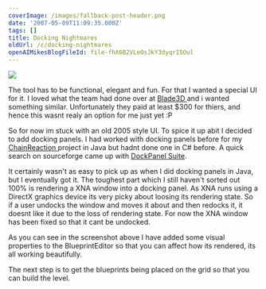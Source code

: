 ```yaml
---
coverImage: /images/fallback-post-header.png
date: '2007-05-09T11:09:35.000Z'
tags: []
title: Docking Nightmares
oldUrl: /c/docking-nightmares
openAIMikesBlogFileId: file-fhX6B2VLeOsJkY3dyqrI5Oul
---
```


![](https://www.mikecann.blog/Work/TDProject/engine04.png)

<!-- more -->

The tool has to be functional, elegant and fun. For that I wanted a special UI for it. I loved what the team had done over at [Blade3D ](https://www.blade3d.com/MediaGallery/tabid/74/Default.aspx)and i wanted something similar. Unfortunately they paid at least \$300 for thiers, and hence this wasnt realy an option for me just yet :P

So for now im stuck with an old 2005 style UI. To spice it up abit I decided to add docking panels. I had worked with docking panels before for my [ChainReaction ](https://www.mikecann.blog/?p=168)project in Java but hadnt done one in C# before. A quick search on sourceforge came up with [DockPanel Suite](https://sourceforge.net/projects/dockpanelsuite/).

It certainly wasn't as easy to pick up as when I did docking panels in Java, but I eventually got it. The toughest part which I still haven't sorted out 100% is rendering a XNA window into a docking panel. As XNA runs using a DirectX graphics device its very picky about loosing its rendering state. So if a user undocks the window and moves it about and then redocks it, it doesnt like it due to the loss of rendering state. For now the XNA window has been fixed so that it cant be undocked.

As you can see in the screenshot above I have added some visual properties to the BlueprintEditor so that you can affect how its rendered, its all working beautifully.

The next step is to get the blueprints being placed on the grid so that you can build the level.
